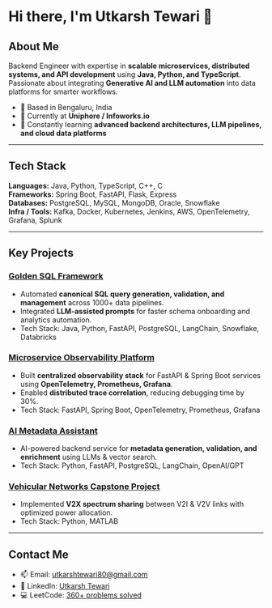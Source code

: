 # Hi there, I'm Utkarsh Tewari 👋

## About Me
Backend Engineer with expertise in **scalable microservices, distributed systems, and API development** using **Java, Python, and TypeScript**.  
Passionate about integrating **Generative AI and LLM automation** into data platforms for smarter workflows.  

- 📍 Based in Bengaluru, India  
- 💼 Currently at **Uniphore / Infoworks.io**  
- 🌱 Constantly learning **advanced backend architectures, LLM pipelines, and cloud data platforms**  

---

## Tech Stack

**Languages:** Java, Python, TypeScript, C++, C  
**Frameworks:** Spring Boot, FastAPI, Flask, Express  
**Databases:** PostgreSQL, MySQL, MongoDB, Oracle, Snowflake  
**Infra / Tools:** Kafka, Docker, Kubernetes, Jenkins, AWS, OpenTelemetry, Grafana, Splunk  

---

## Key Projects

### [Golden SQL Framework](#)
- Automated **canonical SQL query generation, validation, and management** across 1000+ data pipelines.  
- Integrated **LLM-assisted prompts** for faster schema onboarding and analytics automation.  
- Tech Stack: Java, Python, FastAPI, PostgreSQL, LangChain, Snowflake, Databricks

### [Microservice Observability Platform](#)
- Built **centralized observability stack** for FastAPI & Spring Boot services using **OpenTelemetry, Prometheus, Grafana**.  
- Enabled **distributed trace correlation**, reducing debugging time by 30%.  
- Tech Stack: FastAPI, Spring Boot, OpenTelemetry, Prometheus, Grafana

### [AI Metadata Assistant](#)
- AI-powered backend service for **metadata generation, validation, and enrichment** using LLMs & vector search.  
- Tech Stack: Python, FastAPI, PostgreSQL, LangChain, OpenAI/GPT  

### [Vehicular Networks Capstone Project](#)
- Implemented **V2X spectrum sharing** between V2I & V2V links with optimized power allocation.  
- Tech Stack: Python, MATLAB
---

## Contact Me

- 📫 Email: utkarshtewari80@gmail.com  
- 🔗 LinkedIn: [Utkarsh Tewari](https://www.linkedin.com/in/utkarsh-tewari-01758014b)  
- 💻 LeetCode: [360+ problems solved](https://leetcode.com/u/Utkarsh_Tewari/)  
